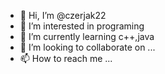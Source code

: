 - 👋 Hi, I’m @czerjak22
- 👀 I’m interested in programing
- 🌱 I’m currently learning c++,java
- 💞️ I’m looking to collaborate on ...
- 📫 How to reach me ...

<!---
czerjak22/czerjak22 is a ✨ special ✨ repository because its `README.md` (this file) appears on your GitHub profile.
You can click the Preview link to take a look at your changes.
--->
